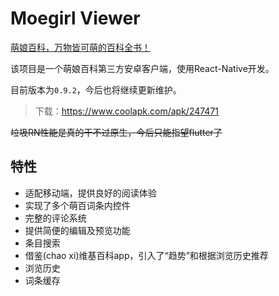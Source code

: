 # Moegirl Viewer

[萌娘百科，万物皆可萌的百科全书！](https://zh.moegirl.org/Mainpage)

该项目是一个萌娘百科第三方安卓客户端，使用React-Native开发。

目前版本为<code>0.9.2</code>，今后也将继续更新维护。

> 下载：https://www.coolapk.com/apk/247471

<del>垃圾RN性能是真的干不过原生，今后只能指望flutter了</del>

## 特性

* 适配移动端，提供良好的阅读体验
* 实现了多个萌百词条内控件
* 完整的评论系统
* 提供简便的编辑及预览功能
* 条目搜索
* 借鉴(chao xi)维基百科app，引入了“趋势”和根据浏览历史推荐
* 浏览历史
* 词条缓存

